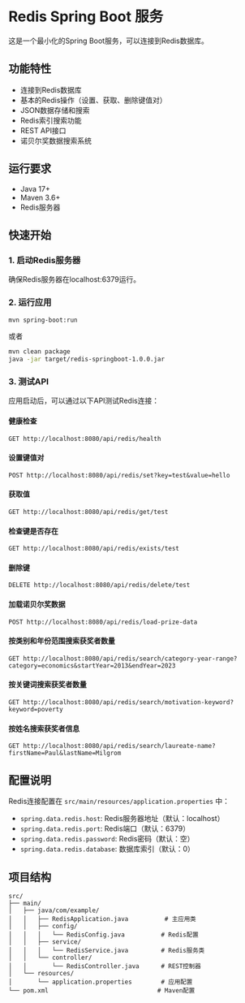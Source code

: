# Redis Spring Boot 服务

这是一个最小化的Spring Boot服务，可以连接到Redis数据库。

## 功能特性

- 连接到Redis数据库
- 基本的Redis操作（设置、获取、删除键值对）
- JSON数据存储和搜索
- Redis索引搜索功能
- REST API接口
- 诺贝尔奖数据搜索系统

## 运行要求

- Java 17+
- Maven 3.6+
- Redis服务器

## 快速开始

### 1. 启动Redis服务器

确保Redis服务器在localhost:6379运行。

### 2. 运行应用

```bash
mvn spring-boot:run
```

或者

```bash
mvn clean package
java -jar target/redis-springboot-1.0.0.jar
```

### 3. 测试API

应用启动后，可以通过以下API测试Redis连接：

#### 健康检查
```
GET http://localhost:8080/api/redis/health
```

#### 设置键值对
```
POST http://localhost:8080/api/redis/set?key=test&value=hello
```

#### 获取值
```
GET http://localhost:8080/api/redis/get/test
```

#### 检查键是否存在
```
GET http://localhost:8080/api/redis/exists/test
```

#### 删除键
```
DELETE http://localhost:8080/api/redis/delete/test
```

#### 加载诺贝尔奖数据
```
POST http://localhost:8080/api/redis/load-prize-data
```

#### 按类别和年份范围搜索获奖者数量
```
GET http://localhost:8080/api/redis/search/category-year-range?category=economics&startYear=2013&endYear=2023
```

#### 按关键词搜索获奖者数量
```
GET http://localhost:8080/api/redis/search/motivation-keyword?keyword=poverty
```

#### 按姓名搜索获奖者信息
```
GET http://localhost:8080/api/redis/search/laureate-name?firstName=Paul&lastName=Milgrom
```

## 配置说明

Redis连接配置在 `src/main/resources/application.properties` 中：

- `spring.data.redis.host`: Redis服务器地址（默认：localhost）
- `spring.data.redis.port`: Redis端口（默认：6379）
- `spring.data.redis.password`: Redis密码（默认：空）
- `spring.data.redis.database`: 数据库索引（默认：0）

## 项目结构

```
src/
├── main/
│   ├── java/com/example/
│   │   ├── RedisApplication.java          # 主应用类
│   │   ├── config/
│   │   │   └── RedisConfig.java          # Redis配置
│   │   ├── service/
│   │   │   └── RedisService.java         # Redis服务类
│   │   └── controller/
│   │       └── RedisController.java      # REST控制器
│   └── resources/
│       └── application.properties        # 应用配置
└── pom.xml                              # Maven配置
```

